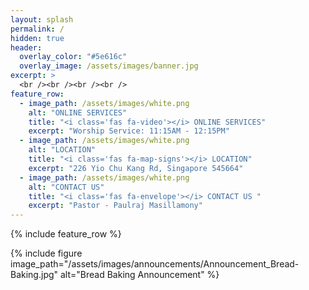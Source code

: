 ```yaml
---
layout: splash
permalink: /
hidden: true
header:
  overlay_color: "#5e616c"
  overlay_image: /assets/images/banner.jpg
excerpt: >
  <br /><br /><br /><br />
feature_row:
  - image_path: /assets/images/white.png
    alt: "ONLINE SERVICES"
    title: "<i class='fas fa-video'></i> ONLINE SERVICES"
    excerpt: "Worship Service: 11:15AM - 12:15PM"
  - image_path: /assets/images/white.png
    alt: "LOCATION"
    title: "<i class='fas fa-map-signs'></i> LOCATION"
    excerpt: "226 Yio Chu Kang Rd, Singapore 545664"
  - image_path: /assets/images/white.png
    alt: "CONTACT US"
    title: "<i class='fas fa-envelope'></i> CONTACT US "
    excerpt: "Pastor - Paulraj Masillamony"
---
```


{% include feature_row %}

{% include figure image_path="/assets/images/announcements/Announcement_Bread-Baking.jpg" alt="Bread Baking Announcement" %}